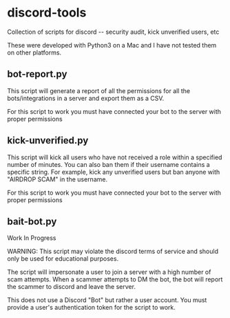 # discord-tools 
Collection of scripts for discord -- security audit, kick unverified users, etc  

These were developed with Python3 on a Mac and I have not tested them on other platforms. 

## bot-report.py 
This script will generate a report of all the permissions for all the
bots/integrations in a server and export them as a CSV.

For this script to work you must have connected your bot to the server with proper permissions

## kick-unverified.py 
This script will kick all users who have not received a role within a specified
number of minutes. You can also ban them if their username contains a specific
string. For example, kick any unverified users but ban anyone with "AIRDROP
SCAM" in the username. 

For this script to work you must have connected your bot to the server with proper permissions

## bait-bot.py

Work In Progress

WARNING: This script may violate the discord terms of service and should only be used for educational purposes.

The script will impersonate a user to join a server with a high number of scam
attempts. When a scammer attempts to DM the bot, the bot will report the scammer
to discord and leave the server.

This does not use a Discord "Bot" but rather a user account. You must provide a user's authentication token for the script to work.
